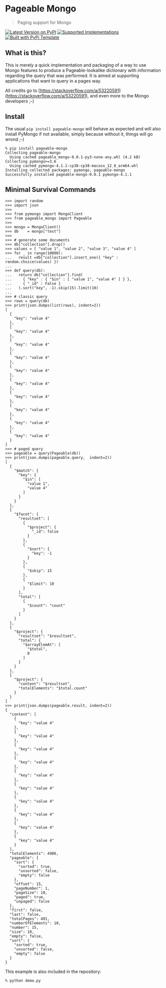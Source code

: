 # Pageable Mongo

> Paging support for Mongo

[![Latest Version on PyPI](https://img.shields.io/pypi/v/pageable_mongo.svg)](https://pypi.python.org/pypi/pageable_mongo/)
[![Supported Implementations](https://img.shields.io/pypi/pyversions/pageable_mongo.svg)](https://pypi.python.org/pypi/pageable_mongo/)
[![Built with PyPi Template](https://img.shields.io/badge/PyPi_Template-v0.1.4-blue.svg)](https://github.com/christophevg/pypi-template)

## What is this?

This is merely a quick implementation and packaging of a way to use Mongo features to produce a Pageable-lookalike dictionary with information regarding the query that was performed. It is aimed at supporting applications that want to query in a pages way.

All credits go to [https://stackoverflow.com/a/53220591](https://stackoverflow.com/a/53220591), and even more to the Mongo developers ;-)

## Install

The usual `pip install pageable-mongo` will behave as expected and will also install PyMongo if not available, simply because without it, things will go wrond ;-)

```console
% pip install pageable-mongo          
Collecting pageable-mongo
  Using cached pageable_mongo-0.0.1-py3-none-any.whl (4.2 kB)
Collecting pymongo>=3.6
  Using cached pymongo-4.1.1-cp38-cp38-macosx_12_0_arm64.whl
Installing collected packages: pymongo, pageable-mongo
Successfully installed pageable-mongo-0.0.1 pymongo-4.1.1
```

## Minimal Survival Commands

```pycon
>>> import random
>>> import json
>>> 
>>> from pymongo import MongoClient
>>> from pageable_mongo import Pageable
>>> 
>>> mongo = MongoClient()
>>> db    = mongo["test"]
>>> 
>>> # generate some documents
>>> db["collection"].drop()
>>> values = [ "value 1", "value 2", "value 3", "value 4" ]
>>> for _ in range(10000):
...   result =db["collection"].insert_one({ "key" : random.choice(values) })
... 
>>> def query(db):
...   return db["collection"].find(
...     { "key" : { "$in" : [ "value 1", "value 4" ] } },
...     { "_id" : False }
...   ).sort("key", -1).skip(15).limit(10)
... 
>>> # classic query
>>> rows = query(db)
>>> print(json.dumps(list(rows), indent=2))
[
  {
    "key": "value 4"
  },
  {
    "key": "value 4"
  },
  {
    "key": "value 4"
  },
  {
    "key": "value 4"
  },
  {
    "key": "value 4"
  },
  {
    "key": "value 4"
  },
  {
    "key": "value 4"
  },
  {
    "key": "value 4"
  },
  {
    "key": "value 4"
  },
  {
    "key": "value 4"
  }
]
>>> # paged query
>>> pageable = query(Pageable(db))
>>> print(json.dumps(pageable.query,  indent=2))
[
  {
    "$match": {
      "key": {
        "$in": [
          "value 1",
          "value 4"
        ]
      }
    }
  },
  {
    "$facet": {
      "resultset": [
        {
          "$project": {
            "_id": false
          }
        },
        {
          "$sort": {
            "key": -1
          }
        },
        {
          "$skip": 15
        },
        {
          "$limit": 10
        }
      ],
      "total": [
        {
          "$count": "count"
        }
      ]
    }
  },
  {
    "$project": {
      "resultset": "$resultset",
      "total": {
        "$arrayElemAt": [
          "$total",
          0
        ]
      }
    }
  },
  {
    "$project": {
      "content": "$resultset",
      "totalElements": "$total.count"
    }
  }
]
>>> print(json.dumps(pageable.result, indent=2))
{
  "content": [
    {
      "key": "value 4"
    },
    {
      "key": "value 4"
    },
    {
      "key": "value 4"
    },
    {
      "key": "value 4"
    },
    {
      "key": "value 4"
    },
    {
      "key": "value 4"
    },
    {
      "key": "value 4"
    },
    {
      "key": "value 4"
    },
    {
      "key": "value 4"
    },
    {
      "key": "value 4"
    }
  ],
  "totalElements": 4906,
  "pageable": {
    "sort": {
      "sorted": true,
      "unsorted": false,
      "empty": false
    },
    "offset": 15,
    "pageNumber": 1,
    "pageSize": 10,
    "paged": true,
    "unpaged": false
  },
  "first": false,
  "last": false,
  "totalPages": 491,
  "numberOfElements": 10,
  "number": 15,
  "size": 10,
  "empty": false,
  "sort": {
    "sorted": true,
    "unsorted": false,
    "empty": false
  }
}
```

This example is also included in the repository:

```console
% python demo.py
```

